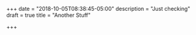 +++
date = "2018-10-05T08:38:45-05:00"
description = "Just checking"
draft = true
title = "Another Stuff"

+++
